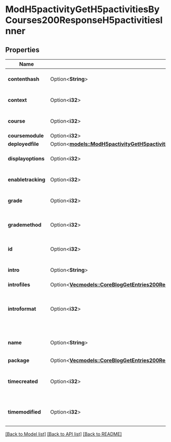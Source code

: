 # ModH5pactivityGetH5pactivitiesByCourses200ResponseH5pactivitiesInner

## Properties

Name | Type | Description | Notes
------------ | ------------- | ------------- | -------------
**contenthash** | Option<**String**> | Sha1 hash of file content. | [optional][default to null]
**context** | Option<**i32**> | context | [optional][default to null]
**course** | Option<**i32**> | Course id this h5p activity is part of. | [optional][default to null]
**coursemodule** | Option<**i32**> | coursemodule | [optional]
**deployedfile** | Option<[**models::ModH5pactivityGetH5pactivitiesByCourses200ResponseH5pactivitiesInnerDeployedfile**](mod_h5pactivity_get_h5pactivities_by_courses_200_response_h5pactivities_inner_deployedfile.md)> |  | [optional]
**displayoptions** | Option<**i32**> | H5P Button display options. | [optional][default to 0]
**enabletracking** | Option<**i32**> | Enable xAPI tracking. | [optional][default to 1]
**grade** | Option<**i32**> | The maximum grade for submission. | [optional][default to 0]
**grademethod** | Option<**i32**> | Which H5P attempt is used for grading. | [optional][default to 1]
**id** | Option<**i32**> | The primary key of the record. | [optional]
**intro** | Option<**String**> | H5P activity description. | [optional][default to ]
**introfiles** | Option<[**Vec<models::CoreBlogGetEntries200ResponseEntriesInnerSummaryfilesInner>**](core_blog_get_entries_200_response_entries_inner_summaryfiles_inner.md)> |  | [optional]
**introformat** | Option<**i32**> | intro format (1 = HTML, 0 = MOODLE, 2 = PLAIN, or 4 = MARKDOWN) | [optional][default to 0]
**name** | Option<**String**> | The name of the activity module instance. | [optional][default to null]
**package** | Option<[**Vec<models::CoreBlogGetEntries200ResponseEntriesInnerSummaryfilesInner>**](core_blog_get_entries_200_response_entries_inner_summaryfiles_inner.md)> |  | [optional]
**timecreated** | Option<**i32**> | Timestamp of when the instance was added to the course. | [optional][default to null]
**timemodified** | Option<**i32**> | Timestamp of when the instance was last modified. | [optional][default to null]

[[Back to Model list]](../README.md#documentation-for-models) [[Back to API list]](../README.md#documentation-for-api-endpoints) [[Back to README]](../README.md)


